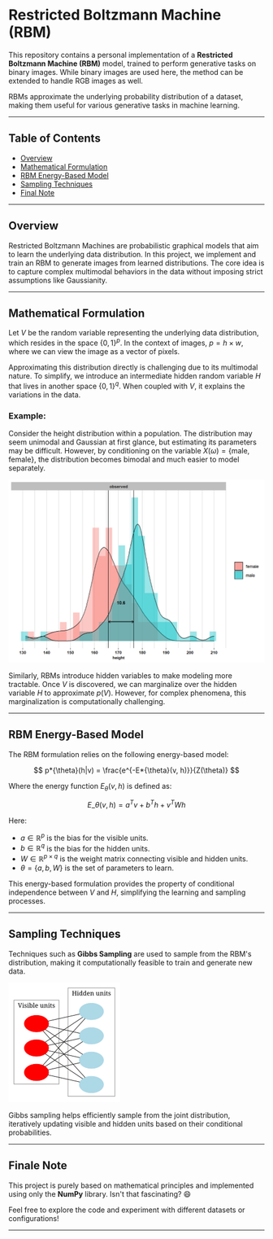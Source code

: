 <!-- # Restricted Boltzman Machine :

This is a personal implementation of a RBM-model, trained to do a generative-image task.

such models approxiamte the underlying distribution probability of a dataset.

We use binary images here, but the work is applicable to RGB-values images as well :

### Mathematical-Formulation

Let $V$ the random variable that underlies our data distribution that lives in the space $\set{0,1}^p$ \*we can see the image as a big vector where p = hxw$.
such distribution is by nature much difficult, and leverage multimodality behaviours, supposing some hard constraint about the distribution (i.e being some gaussian) is in vain.
In the generative AI formulations, authors propose to go through some intermediate hidden random variable $H$ that lives in a relatively other space $\set{0,1}^q$ when coupled to it, and explains $V$ since it's coupled to it.

For example : take the height distribution inside a population, the estimated distribution is a mono-modal Gaussian, which parameters aren't easy to estimate, but whith conditioning over the random variable $X(\omega) = \set{male, female} $, the distribution becomes an easy Gaussian, we estimate the parameters of each gaussian seperatly.

![Alt text](./imgs/height_dist.png)

Once $V$ is found, we can easily substitue the $p_V$ distrbution by marginaliziong over $p_H$. but such task isn't that easy for complexe phenomenon.

The RBM formulation relies on the following energy-based model :

$$p_{\theta}(h|v) = e^{-E_{\theta} (v,h)} / Z(\theta)$$

where $E\_\theta(v,h) = a^T v + b^T h +  v^T W h$ and $\theta = \set{a \in R^p, b \in R^q, W \in R^{p \times q}}$ the set of parameters to find.

This formulation benefits from such mathematical properties, as $h$ being conditionly independent to $v$, the inverse is also true, whoch helps for sampling later.

![Alt text](./imgs/rbm_states.png)

techniques such Gibbs-Sampling are used to sample from distribution to make it computationally feasible.

### Finale Note :

this relies purely on mathematicall results, and is implemented using only numpy package, isn't it interesting :D -->

# Restricted Boltzmann Machine (RBM)

This repository contains a personal implementation of a **Restricted Boltzmann Machine (RBM)** model, trained to perform generative tasks on binary images. While binary images are used here, the method can be extended to handle RGB images as well.

RBMs approximate the underlying probability distribution of a dataset, making them useful for various generative tasks in machine learning.

---

## Table of Contents

- [Overview](#overview)
- [Mathematical Formulation](#mathematical-formulation)
- [RBM Energy-Based Model](#rbm-energy-based-model)
- [Sampling Techniques](#sampling-techniques)
- [Final Note](#finale-note)

---

## Overview

Restricted Boltzmann Machines are probabilistic graphical models that aim to learn the underlying data distribution. In this project, we implement and train an RBM to generate images from learned distributions. The core idea is to capture complex multimodal behaviors in the data without imposing strict assumptions like Gaussianity.

---

## Mathematical Formulation

Let $V$ be the random variable representing the underlying data distribution, which resides in the space $\{0,1\}^p$. In the context of images, $p = h \times w$, where we can view the image as a vector of pixels.

Approximating this distribution directly is challenging due to its multimodal nature. To simplify, we introduce an intermediate hidden random variable $H$ that lives in another space $\{0,1\}^q$. When coupled with $V$, it explains the variations in the data.

### Example:

Consider the height distribution within a population. The distribution may seem unimodal and Gaussian at first glance, but estimating its parameters may be difficult. However, by conditioning on the variable $X(\omega) = \{\text{male}, \text{female}\}$, the distribution becomes bimodal and much easier to model separately.

![Height Distribution](./imgs/height_dist.png)

Similarly, RBMs introduce hidden variables to make modeling more tractable. Once $V$ is discovered, we can marginalize over the hidden variable $H$ to approximate $p(V)$. However, for complex phenomena, this marginalization is computationally challenging.

---

## RBM Energy-Based Model

The RBM formulation relies on the following energy-based model:

$$ p*{\theta}(h|v) = \frac{e^{-E*{\theta}(v, h)}}{Z(\theta)} $$

Where the energy function $E_\theta(v, h)$ is defined as:

$$ E\_{\theta}(v,h) = a^T v + b^T h + v^T W h $$

Here:

- $a \in \mathbb{R}^p$ is the bias for the visible units.
- $b \in \mathbb{R}^q$ is the bias for the hidden units.
- $W \in \mathbb{R}^{p \times q}$ is the weight matrix connecting visible and hidden units.
- $\theta = \{a, b, W\}$ is the set of parameters to learn.

This energy-based formulation provides the property of conditional independence between $V$ and $H$, simplifying the learning and sampling processes.

---

## Sampling Techniques

Techniques such as **Gibbs Sampling** are used to sample from the RBM's distribution, making it computationally feasible to train and generate new data.

![RBM States](./imgs/rbm_states.png)

Gibbs sampling helps efficiently sample from the joint distribution, iteratively updating visible and hidden units based on their conditional probabilities.

---

## Finale Note

This project is purely based on mathematical principles and implemented using only the **NumPy** library. Isn't that fascinating? 😄

Feel free to explore the code and experiment with different datasets or configurations!

---

<!-- ## License

This project is licensed under the MIT License. See the [LICENSE](./LICENSE) file for more details. -->
